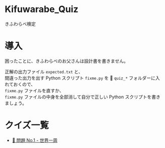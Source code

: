 # Kifuwarabe_Quiz

きふわらべ検定

# 導入

困ったことに、きふわらべのお父さんは設計書を書きません。  

正解の出力ファイル `expected.txt` と、  
間違った出力を出す Python スクリプト `fixme.py` を 📂 `quiz_*` フォルダーに入れておくので、  
`fixme.py` ファイルを直すか、  
`fixme.py` ファイルの中身を全部消して自分で正しい Python スクリプトを書きましょう。

# クイズ一覧

* [📂 問題 No.1 - 世界一周](./quiz_1)
